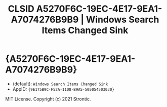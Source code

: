 ﻿---
title: "CLSID A5270F6C-19EC-4E17-9EA1-A7074276B9B9 | Windows Search Items Changed Sink"
excerpt: What is COM-Object CLSID A5270F6C-19EC-4E17-9EA1-A7074276B9B9?
---

# {A5270F6C-19EC-4E17-9EA1-A7074276B9B9}

* (default): `Windows Search Items Changed Sink`
* AppID: `{9E175B9C-F52A-11D8-B9A5-505054503030}`

MIT License. Copyright (c) 2021 Strontic.


